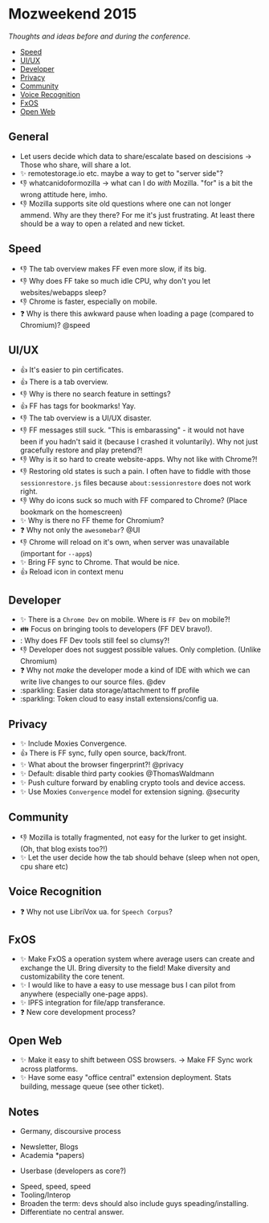 # Mozweekend 2015

*Thoughts and ideas before and during the conference.*

- [Speed](#speed)
- [UI/UX](#uiux)
- [Developer](#developer)
- [Privacy](#privacy)
- [Community](#community)
- [Voice Recognition](#voice-recognition)
- [FxOS](#fxos)
- [Open Web](#open-web)


## General

- Let users decide which data to share/escalate based on descisions -> Those who share, will share a lot.
- :sparkles: remotestorage.io etc. maybe a way to get to "server side"?
- :-1: whatcanidoformozilla -> what can I do *with* Mozilla. "for" is a bit the wrong attitude here, imho.
- :-1: Mozilla supports site old questions where one can not longer ammend. Why are they there? For me it's just frustrating. At least there should be a way to open a related and new ticket.


## Speed

- :-1: The tab overview makes FF even more slow, if its big.
- :-1: Why does FF take so much idle CPU, why don't you let websites/webapps sleep?
- :-1: Chrome is faster, especially on mobile.
- :question: Why is there this awkward pause when loading a page (compared to Chromium)? @speed


## UI/UX

- :+1: It's easier to pin certificates.
- :+1: There is a tab overview.
- :-1: Why is there no search feature in settings?
- :+1: FF has tags for bookmarks! Yay.
- :-1: The tab overview is a UI/UX disaster.
- :-1: FF messages still suck. "This is embarassing" - it would not have been if you hadn't said it (because I crashed it voluntarily). Why not just gracefully restore and play pretend?!
- :-1: Why is it so hard to create website-apps. Why not like with Chrome?!
- :-1: Restoring old states is such a pain. I often have to fiddle with those `sessionrestore.js` files because `about:sessionrestore` does not work right.
- :-1: Why do icons suck so much with FF compared to Chrome? (Place bookmark on the homescreen)
- :sparkles: Why is there no FF theme for Chromium?
- :question: Why not only the `awesomebar`? @UI
- :-1: Chrome will reload on it's own, when server was unavailable (important for `--app`s)
- :sparkles: Bring FF sync to Chrome. That would be nice.
- :+1: Reload icon in context menu


## Developer

- :sparkles: There is a `Chrome Dev` on mobile. Where is `FF Dev` on mobile?!
- :family: Focus on bringing tools to developers (FF DEV bravo!).
- : Why does FF Dev tools still feel so clumsy?!
- :-1: Developer does not suggest possible values. Only completion. (Unlike Chromium)
- :question: Why not *make* the developer mode a kind of IDE with which we can write live changes to our source files. @dev
- :sparkling: Easier data storage/attachment to ff profile
- :sparkling: Token cloud to easy install extensions/config ua.


## Privacy

- :sparkles: Include Moxies Convergence.
- :+1: There is FF sync, fully open source, back/front.
- :sparkles: What about the browser fingerprint?! @privacy
- :sparkles: Default: disable third party cookies @ThomasWaldmann
- :sparkles: Push culture forward by enabling crypto tools and device access.
- :sparkles: Use Moxies `Convergence` model for extension signing. @security

## Community

- :-1: Mozilla is totally fragmented, not easy for the lurker to get insight. (Oh, that blog exists too?!)
- :sparkles: Let the user decide how the tab should behave (sleep when not open, cpu share etc)


## Voice Recognition

- :question: Why not use LibriVox ua. for `Speech Corpus`?


## FxOS

- :sparkles: Make FxOS a operation system where average users can create and exchange the UI. Bring diversity to the field! Make diversity and customizability the core tenent.
- :sparkles: I would like to have a easy to use message bus I can pilot from anywhere (especially one-page apps).
- :sparkles: IPFS integration for file/app transferance.
- :question: New core development process?


## Open Web

- :sparkles: Make it easy to shift between OSS browsers. -> Make FF Sync work across platforms.
- :sparkles: Have some easy "office central" extension deployment. Stats building, message queue (see other ticket).


## Notes

* Germany, discoursive process
- Newsletter, Blogs
- Academia *papers)
* Userbase (developers as core?)
- Speed, speed, speed
- Tooling/Interop
- Broaden the term: devs should also include guys speading/installing.
- Differentiate no central answer.
